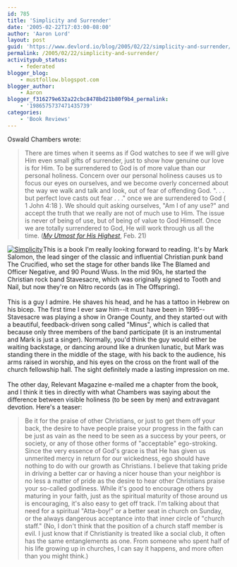 ```yaml
---
id: 785
title: 'Simplicity and Surrender'
date: '2005-02-22T17:03:00-08:00'
author: 'Aaron Lord'
layout: post
guid: 'https://www.devlord.io/blog/2005/02/22/simplicity-and-surrender/'
permalink: /2005/02/22/simplicity-and-surrender/
activitypub_status:
    - federated
blogger_blog:
    - mustfollow.blogspot.com
blogger_author:
    - Aaron
blogger_f316279e632a22cbc8478bd21b80f9b4_permalink:
    - '1986575737471435739'
categories:
    - 'Book Reviews'
---
```


Oswald Chambers wrote:<br /><blockquote>There are times when it seems as if God watches to see if we will give Him even small gifts of surrender, just to show how genuine our love is for Him. To be surrendered to God is of more value than our personal holiness. Concern over our personal holiness causes us to focus our eyes on ourselves, and we become overly concerned about the way we walk and talk and look, out of fear of offending God. ". . . but perfect love casts out fear . . ." once we are surrendered to God ( 1 John 4:18 ). We should quit asking ourselves, "Am I of any use?" and accept the truth that we really are not of much use to Him. The issue is never of being of use, but of being of value to God Himself. Once we are totally surrendered to God, He will work through us all the time. (<a href="http://www.gospelcom.net/rbc/utmost/02/21/"><i>My Utmost for His Highest</i></a>, Feb. 21)</blockquote><a href="http://www.amazon.com/gp/product/0976035766?ie=UTF8&amp;tag=lbmusic&amp;linkCode=as2&amp;camp=1789&amp;creative=9325&amp;creativeASIN=0976035766"><img src="http://bp1.blogger.com/_OZWxOfjIgdA/SE9KIvLiyZI/AAAAAAAAAA8/BgngCDb7JrM/s320/simplicity.jpg" alt="Simplicity" border="0" /></a><img src="http://www.assoc-amazon.com/e/ir?t=lbmusic&amp;l=as2&amp;o=1&amp;a=0976035766" alt="" border="0" height="1" width="1" />This is a book I'm really looking forward to reading.  It's by Mark Salomon, the lead singer of the classic and influential Christian punk band The Crucified, who set the stage for other bands like The Blamed and Officer Negative, and 90 Pound Wuss.  In the mid 90s, he started the Christian rock band Stavesacre, which was originally signed to Tooth and Nail, but now they're on Nitro records (as in The Offspring).<br /><br />This is a guy I admire.  He shaves his head, and he has a tattoo in Hebrew on his bicep.  The first time I ever saw him--it must have been in 1995--Stavesacre was playing a show in Orange County, and they started out with a beautiful, feedback-driven song called "Minus", which is called that because only three members of the band participate (it is an instrumental and Mark is just a singer).  Normally, you'd think the guy would either be waiting backstage, or dancing around like a drunken lunatic, but Mark was standing there in the middle of the stage, with his back to the audience, his arms raised in worship, and his eyes on the cross on the front wall of the church fellowship hall.  The sight definitely made a lasting impression on me.<br /><br />The other day, Relevant Magazine e-mailed me a chapter from the book, and I think it ties in directly with what Chambers was saying about the difference between visible holiness (to be seen by men) and extravagant devotion.  Here's a teaser:<br /><blockquote>Be it for the praise of other Christians, or just to get them off your back, the desire to have people praise your progress in the faith can be just as vain as the need to be seen as a success by your peers, or society, or any of those other forms of "acceptable" ego-stroking. Since the very essence of God's grace is that He has given us unmerited mercy in return for our wickedness, ego should have nothing to do with our growth as Christians. I believe that taking pride in driving a better car or having a nicer house than your neighbor is no less a matter of pride as the desire to hear other Christians praise your so-called godliness. While it's good to encourage others by maturing in your faith, just as the spiritual maturity of those around us is encouraging, it's also easy to get off track. I'm talking about that need for a spiritual "Atta-boy!" or a better seat in church on Sunday, or the always dangerous acceptance into that inner circle of "church staff." (No, I don't think that the position of a church staff member is evil. I just know that if Christianity is treated like a social club, it often has the same entanglements as one. From someone who spent half of his life growing up in churches, I can say it happens, and more often than you might think.) </blockquote><br /><br /><br />    <img src="http://www.assoc-amazon.com/s/noscript?tag=lbmusic" alt="" /><br /><div class="blogger-post-footer"><img width='1' height='1' src='' alt='' /></div>